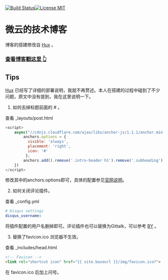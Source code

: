 [![Build Status](https://travis-ci.org/qiubaiying/qiubaiying.github.io.svg?branch=master)](https://travis-ci.org/qiubaiying/qiubaiying.github.io)[![License MIT](https://img.shields.io/badge/license-MIT-blue.svg?style=flat)](https://github.com/home-assistant/home-assistant-iOS/blob/master/LICENSE)

# 微云的技术博客
博客的搭建修改自 [Hux](https://github.com/Huxpro/huxpro.github.io) 。

### [查看博客戳这里 👆](http://weyunx.com)



## Tips

 [Hux](https://github.com/Huxpro/huxpro.github.io) 已经写了详细的部署说明，我就不再赘述。本人在搭建的过程中碰到了不少问题，原文中没有提到，我在这里说明一下。

1. 如何去掉标题前面的 # 。

查看 _layouts/post.html

````js
<script>
    async("//cdnjs.cloudflare.com/ajax/libs/anchor-js/1.1.1/anchor.min.js",function(){
        anchors.options = {
          visible: 'always',
          placement: 'right',
          icon: '#'
         };
        anchors.add().remove('.intro-header h1').remove('.subheading').remove('.sidebar-container h5');
    })
</script>
````

修改其中的anchors.options即可，具体的配置参见[官网说明](https://www.bryanbraun.com/anchorjs/)。

2. 如何关闭评论插件。

查看 _config.yml

````yaml
# Disqus settings
disqus_username:
````

将插件配置的用户名删掉即可。评论插件也可以替换为Gittalk，可以参考 [BY](http://qiubaiying.github.io) 。

3. 替换了favicon.ico 浏览器不生效。

查看 _includes/head.html

````html
<!-- Favicon -->
<link rel="shortcut icon" href="{{ site.baseurl }}/img/favicon.ico?">
````

在 favicon.ico 后加上问号。

